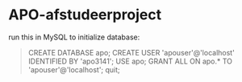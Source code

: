 APO-afstudeerproject
====================

run this in MySQL to initialize database:
>CREATE DATABASE apo;
>CREATE USER 'apouser'@'localhost' IDENTIFIED BY 'apo3141';
>USE apo;
>GRANT ALL ON apo.* TO 'apouser'@'localhost';
>quit;
